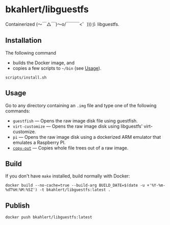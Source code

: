 bkahlert/libguestfs
===================

Containerized (〜￣△￣)〜o/￣￣￣<゜)))彡 libguestfs.

Installation
------------

The following command
- builds the Docker image, and
- copies a few scripts to `~/bin` (see [Usage](#Usage)).

```shell
scripts/install.sh
```

Usage
-----

Go to any directory containing an `.img` file and type one of the following commands:
  * `guestfish` — Opens the raw image disk file using guestfish.
  * `virt-customize` — Opens the raw image disk using libguestfs' virt-customize.
  * `pi` — Opens the raw image disk using a dockerized ARM emulator that emulates a Raspberry PI.
  * [`copy-out`](https://gist.github.com/bkahlert/9ba2228f0ebb0de8dbd21b90e83f35da) — Copies whole file trees out of a raw image.

Build
-----

If you don't have `make` installed, build normally with Docker:

```shell
docker build --no-cache=true --build-arg BUILD_DATE=$(date -u +'%Y-%m-%dT%H:%M:%SZ') -t bkahlert/libguestfs:latest .
```

Publish
-------

```shell
docker push bkahlert/libguestfs:latest
```
